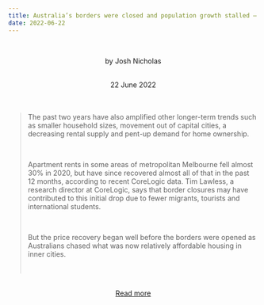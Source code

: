 ```yaml
---
title: Australia’s borders were closed and population growth stalled – so why are houses so expensive?
date: 2022-06-22
---
```


<br><center>by Josh Nicholas</center><br>

<center>22 June 2022</center><br><br>

<blockquote><p>The past two years have also amplified other longer-term trends such as smaller household sizes, movement out of capital cities, a decreasing rental supply and pent-up demand for home ownership.</p><br>

<p>Apartment rents in some areas of metropolitan Melbourne fell almost 30% in 2020, but have since recovered almost all of that in the past 12 months, according to recent CoreLogic data. Tim Lawless, a research director at CoreLogic, says that border closures may have contributed to this initial drop due to fewer migrants, tourists and international students.</p><br>

<p>But the price recovery began well before the borders were opened as Australians chased what was now relatively affordable housing in inner cities.</p><br>

</blockquote><br>

<center><a href="https://www.theguardian.com/news/datablog/2022/jun/22/australias-borders-were-closed-and-population-growth-stalled-so-why-are-houses-so-expensive">Read more</a></center>